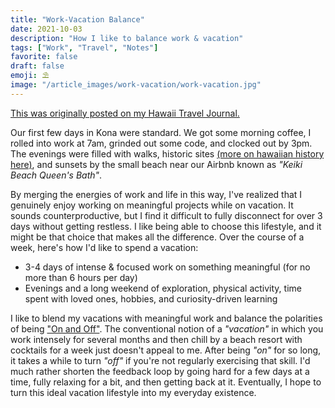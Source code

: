 ```yaml
---
title: "Work-Vacation Balance"
date: 2021-10-03
description: "How I like to balance work & vacation"
tags: ["Work", "Travel", "Notes"]
favorite: false
draft: false
emoji: ⛱
image: "/article_images/work-vacation/work-vacation.jpg"
---
```


[This was originally posted on my Hawaii Travel Journal.](/writing/fears/)

Our first few days in Kona were standard. We got some morning coffee, I rolled into work at 7am, grinded out some code, and clocked out by 3pm. The evenings were filled with walks, historic sites [(more on hawaiian history here)](https://tinyletter.com/nikhilthota/letters/s01-e03-the-sandwich-islands), and sunsets by the small beach near our Airbnb known as *"Keiki Beach Queen's Bath"*.

By merging the energies of work and life in this way, I've realized that I genuinely enjoy working on meaningful projects while on vacation. It sounds counterproductive, but I find it difficult to fully disconnect for over 3 days without getting restless. I like being able to choose this lifestyle, and it might be that choice that makes all the difference. Over the course of a week, here's how I'd like to spend a vacation:

- 3-4 days of intense & focused work on something meaningful (for no more than 6 hours per day)
- Evenings and a long weekend of exploration, physical activity, time spent with loved ones, hobbies, and curiosity-driven learning

I like to blend my vacations with meaningful work and balance the polarities of being ["On and Off"](https://ava.substack.com/p/on-and-off). The conventional notion of a *"vacation"* in which you work intensely for several months and then chill by a beach resort with cocktails for a week just doesn't appeal to me. After being *"on"* for so long, it takes a while to turn *"off"* if you're not regularly exercising that skill. I'd much rather shorten the feedback loop by going hard for a few days at a time, fully relaxing for a bit, and then getting back at it. Eventually, I hope to turn this ideal vacation lifestyle into my everyday existence.